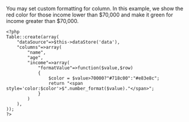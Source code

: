 You may set custom formatting for column. In this example, we show the red color for those income lower than $70,000 and make it green for income greater than $70,000.

```
<?php
Table::create(array(
    "dataSource"=>$this->dataStore('data'),
    "columns"=>array(
        "name",
        "age",
        "income"=>array(
            "formatValue"=>function($value,$row)
            {
                $color = $value>70000?"#718c00":"#e83e8c";
                return "<span style='color:$color'>$".number_format($value)."</span>";
            }    
        )
    ),
));
?>
```